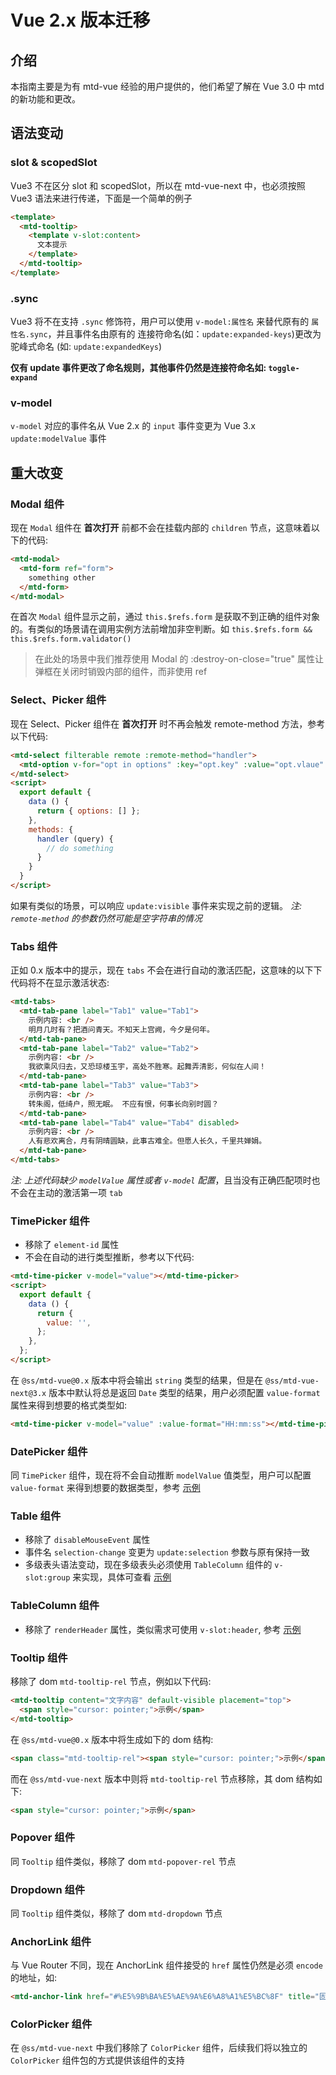 # Vue 2.x 版本迁移
## 介绍
本指南主要是为有 mtd-vue 经验的用户提供的，他们希望了解在 Vue 3.0 中 mtd 的新功能和更改。

## 语法变动
### slot & scopedSlot
Vue3 不在区分 slot 和 scopedSlot，所以在 mtd-vue-next 中，也必须按照 Vue3 语法来进行传递，下面是一个简单的例子
```html
<template>
  <mtd-tooltip>
    <template v-slot:content>
      文本提示
    </template>
  </mtd-tooltip>
</template>
```

### .sync
Vue3 将不在支持 `.sync` 修饰符，用户可以使用 `v-model:属性名` 来替代原有的 `属性名.sync`，并且事件名由原有的 连接符命名(如：`update:expanded-keys`)更改为驼峰式命名 (如: `update:expandedKeys`)

**仅有 update 事件更改了命名规则，其他事件仍然是连接符命名如: `toggle-expand`**

### v-model
`v-model` 对应的事件名从 Vue 2.x 的 `input` 事件变更为 Vue 3.x `update:modelValue` 事件

## 重大改变
### Modal 组件
现在 `Modal` 组件在 **首次打开** 前都不会在挂载内部的 `children` 节点，这意味着以下的代码:
```html
<mtd-modal>
  <mtd-form ref="form">
    something other
  </mtd-form>
</mtd-modal>
```
在首次 `Modal` 组件显示之前，通过 `this.$refs.form` 是获取不到正确的组件对象的。有类似的场景请在调用实例方法前增加非空判断。如 `this.$refs.form && this.$refs.form.validator()`
> 在此处的场景中我们推荐使用 Modal 的 :destroy-on-close="true" 属性让弹框在关闭时销毁内部的组件，而非使用 ref

### Select、Picker 组件
现在 Select、Picker 组件在 **首次打开** 时不再会触发 remote-method 方法，参考以下代码:
```html
<mtd-select filterable remote :remote-method="handler">
  <mtd-option v-for="opt in options" :key="opt.key" :value="opt.vlaue" :label="opt.label"></mtd-option>
</mtd-select>
<script>
  export default {
    data () {
      return { options: [] };
    },
    methods: {
      handler (query) {
        // do something
      }
    }
  }
</script>
```
如果有类似的场景，可以响应 `update:visible` 事件来实现之前的逻辑。
*注:  `remote-method` 的参数仍然可能是空字符串的情况*

### Tabs 组件
正如 0.x 版本中的提示，现在 `tabs` 不会在进行自动的激活匹配，这意味的以下下代码将不在显示激活状态:
```html
<mtd-tabs>
  <mtd-tab-pane label="Tab1" value="Tab1">
    示例内容: <br />
    明月几时有？把酒问青天。不知天上宫阙，今夕是何年。
  </mtd-tab-pane>
  <mtd-tab-pane label="Tab2" value="Tab2">
    示例内容: <br />
    我欲乘风归去，又恐琼楼玉宇，高处不胜寒。起舞弄清影，何似在人间！
  </mtd-tab-pane>
  <mtd-tab-pane label="Tab3" value="Tab3">
    示例内容: <br />
    转朱阁，低绮户，照无眠。 不应有恨，何事长向别时圆？
  </mtd-tab-pane>
  <mtd-tab-pane label="Tab4" value="Tab4" disabled>
    示例内容: <br />
    人有悲欢离合，月有阴晴圆缺，此事古难全。但愿人长久，千里共婵娟。
  </mtd-tab-pane>
</mtd-tabs>
```
*注: 上述代码缺少 `modelValue` 属性或者 `v-model` 配置*，且当没有正确匹配项时也不会在主动的激活第一项 `tab`

### TimePicker 组件
- 移除了 `element-id` 属性
- 不会在自动的进行类型推断，参考以下代码:
```html
<mtd-time-picker v-model="value"></mtd-time-picker>
<script>
  export default {
    data () {
      return {
        value: '',
      };
    },
  };
</script>
```
在 `@ss/mtd-vue@0.x` 版本中将会输出 `string` 类型的结果，但是在 `@ss/mtd-vue-next@3.x` 版本中默认将总是返回 `Date` 类型的结果，用户必须配置 `value-format` 属性来得到想要的格式类型如:
```html
<mtd-time-picker v-model="value" :value-format="HH:mm:ss"></mtd-time-picker>
```

### DatePicker 组件
同 `TimePicker` 组件，现在将不会自动推断 `modelValue` 值类型，用户可以配置 `value-format` 来得到想要的数据类型，参考 [示例](/components/date-picker#日期格式)

### Table 组件
- 移除了 `disableMouseEvent` 属性
- 事件名 `selection-change` 变更为 `update:selection` 参数与原有保持一致
- 多级表头语法变动，现在多级表头必须使用 `TableColumn` 组件的 `v-slot:group` 来实现，具体可查看 [示例](/components/table#多级表头)

### TableColumn 组件
- 移除了 `renderHeader` 属性，类似需求可使用 `v-slot:header`, 参考 [示例](/components/table#自定义表头)

### Tooltip 组件
移除了 dom `mtd-tooltip-rel` 节点，例如以下代码:
```html
<mtd-tooltip content="文字内容" default-visible placement="top">
  <span style="cursor: pointer;">示例</span>
</mtd-tooltip>
```
在 `@ss/mtd-vue@0.x` 版本中将生成如下的 dom 结构:
```html
<span class="mtd-tooltip-rel"><span style="cursor: pointer;">示例</span></span>
```
而在 `@ss/mtd-vue-next` 版本中则将 `mtd-tooltip-rel` 节点移除，其 dom 结构如下:
```html
<span style="cursor: pointer;">示例</span>
```

### Popover 组件
同 `Tooltip` 组件类似，移除了 dom `mtd-popover-rel` 节点

### Dropdown 组件
同 `Tooltip` 组件类似，移除了 dom `mtd-dropdown` 节点

### AnchorLink 组件
与 Vue Router 不同，现在 AnchorLink 组件接受的 `href` 属性仍然是必须 `encode` 的地址，如:
```html
<mtd-anchor-link href="#%E5%9B%BA%E5%AE%9A%E6%A8%A1%E5%BC%8F" title="固定模式"></mtd-anchor-link>
```

### ColorPicker 组件
在 `@ss/mtd-vue-next` 中我们移除了 `ColorPicker` 组件，后续我们将以独立的 `ColorPicker` 组件包的方式提供该组件的支持
